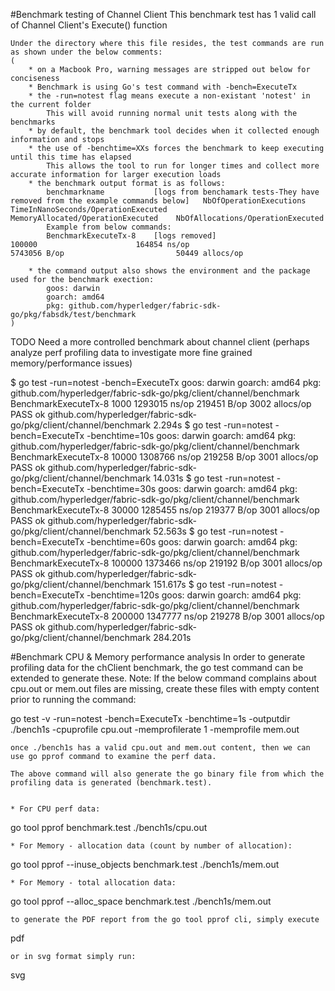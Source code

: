 #Benchmark testing of Channel Client
    This benchmark test has 1 valid call of Channel Client's Execute() function
    
    Under the directory where this file resides, the test commands are run as shown under the below comments: 
	(
	    * on a Macbook Pro, warning messages are stripped out below for conciseness
	    * Benchmark is using Go's test command with -bench=ExecuteTx
	    * the -run=notest flag means execute a non-existant 'notest' in the current folder
	        This will avoid running normal unit tests along with the benchmarks
	    * by default, the benchmark tool decides when it collected enough information and stops
	    * the use of -benchtime=XXs forces the benchmark to keep executing until this time has elapsed
	        This allows the tool to run for longer times and collect more accurate information for larger execution loads
	    * the benchmark output format is as follows:
	        benchmarkname           [logs from benchamark tests-They have removed from the example commands below]   NbOfOperationExecutions     TimeInNanoSeconds/OperationExecuted   MemoryAllocated/OperationExecuted    NbOfAllocations/OperationExecuted  
	        Example from below commands:
	        BenchmarkExecuteTx-8    [logs removed]                                                                   100000                      164854 ns/op                          5743056 B/op                         50449 allocs/op 
	        
	    * the command output also shows the environment and the package used for the benchmark exection:
	        goos: darwin
            goarch: amd64
            pkg: github.com/hyperledger/fabric-sdk-go/pkg/fabsdk/test/benchmark
	)

TODO Need a more controlled benchmark about channel client (perhaps analyze perf profiling data to investigate more fine grained memory/performance issues)

$ go test -run=notest -bench=ExecuteTx
goos: darwin
goarch: amd64
pkg: github.com/hyperledger/fabric-sdk-go/pkg/client/channel/benchmark
BenchmarkExecuteTx-8   	    1000	   1293015 ns/op	  219451 B/op	    3002 allocs/op
PASS
ok  	github.com/hyperledger/fabric-sdk-go/pkg/client/channel/benchmark	2.294s
$ go test -run=notest -bench=ExecuteTx -benchtime=10s
goos: darwin
goarch: amd64
pkg: github.com/hyperledger/fabric-sdk-go/pkg/client/channel/benchmark
BenchmarkExecuteTx-8   	   10000	   1308766 ns/op	  219258 B/op	    3001 allocs/op
PASS
ok  	github.com/hyperledger/fabric-sdk-go/pkg/client/channel/benchmark	14.031s
$ go test -run=notest -bench=ExecuteTx -benchtime=30s
goos: darwin
goarch: amd64
pkg: github.com/hyperledger/fabric-sdk-go/pkg/client/channel/benchmark
BenchmarkExecuteTx-8   	   30000	   1285455 ns/op	  219377 B/op	    3001 allocs/op
PASS
ok  	github.com/hyperledger/fabric-sdk-go/pkg/client/channel/benchmark	52.563s
$ go test -run=notest -bench=ExecuteTx -benchtime=60s
goos: darwin
goarch: amd64
pkg: github.com/hyperledger/fabric-sdk-go/pkg/client/channel/benchmark
BenchmarkExecuteTx-8   	  100000	   1373466 ns/op	  219192 B/op	    3001 allocs/op
PASS
ok  	github.com/hyperledger/fabric-sdk-go/pkg/client/channel/benchmark	151.617s
$ go test -run=notest -bench=ExecuteTx -benchtime=120s
goos: darwin
goarch: amd64
pkg: github.com/hyperledger/fabric-sdk-go/pkg/client/channel/benchmark
BenchmarkExecuteTx-8   	  200000	   1347777 ns/op	  219278 B/op	    3001 allocs/op
PASS
ok  	github.com/hyperledger/fabric-sdk-go/pkg/client/channel/benchmark	284.201s


#Benchmark CPU & Memory performance analysis
    In order to generate profiling data for the chClient benchmark, the go test command can be extended to generate these.
    Note: If the below command complains about cpu.out or mem.out files are missing, create these files with empty content
     prior to running the command:
    
go test -v -run=notest -bench=ExecuteTx -benchtime=1s -outputdir ./bench1s -cpuprofile cpu.out -memprofilerate 1 -memprofile mem.out

    once ./bench1s has a valid cpu.out and mem.out content, then we can use go pprof command to examine the perf data.
    
    The above command will also generate the go binary file from which the profiling data is generated (benchmark.test).
    
    
    * For CPU perf data:
go tool pprof benchmark.test ./bench1s/cpu.out 

    * For Memory - allocation data (count by number of allocation):
go tool pprof --inuse_objects benchmark.test ./bench1s/mem.out 

    * For Memory - total allocation data:
go tool pprof --alloc_space benchmark.test ./bench1s/mem.out


    to generate the PDF report from the go tool pprof cli, simply execute
pdf
    
    or in svg format simply run:
svg